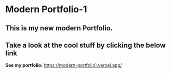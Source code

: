 # Modern Portfolio-1
## This is my new modern Portfolio. 
## Take a look at the cool stuff by clicking the below link

**See my portfolio:**
https://modern-portfolio1.vercel.app/

